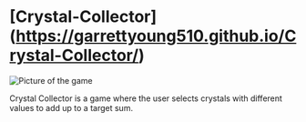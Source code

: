 # [Crystal-Collector] (https://garrettyoung510.github.io/Crystal-Collector/)

![Picture of the game](https://i.lensdump.com/i/WSu6pM.png)

Crystal Collector is a game where the user selects crystals with different values to add up to a target sum.

